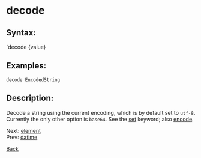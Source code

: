 # decode

## Syntax:
`decode {value}

## Examples:
`decode EncodedString`

## Description:
Decode a string using the current encoding, which is by default set to `utf-8`. Currently the only other option is `base64`. See the [set](../keywords/set.md) keyword; also [encode](encode.md).

Next: [element](element.md)  
Prev: [datime](datime.md)

[Back](../../README.md)
